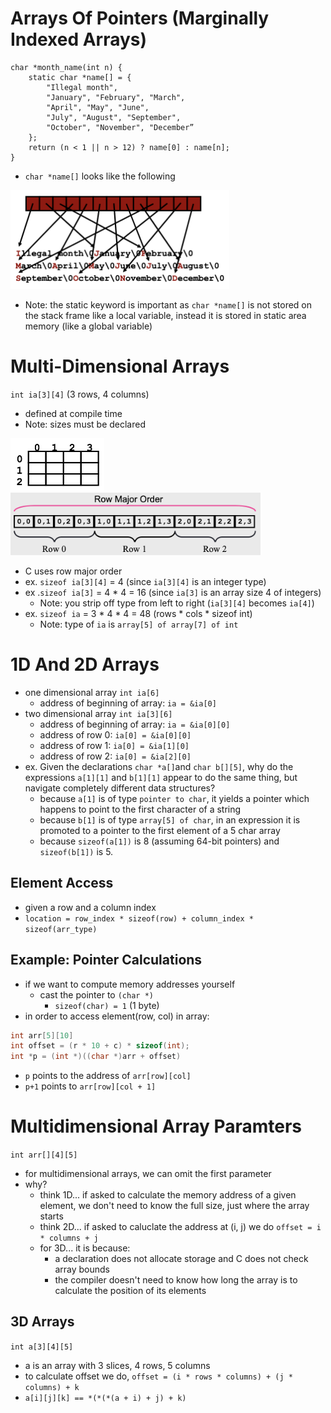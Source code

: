 # Arrays Of Pointers (Marginally Indexed Arrays)
```
char *month_name(int n) {
	static char *name[] = {
		"Illegal month",
		"January", "February", "March",
		"April", "May", "June",
		"July", "August", "September",
		"October", "November", "December”
	};
	return (n < 1 || n > 12) ? name[0] : name[n];
}
```
- `char *name[]` looks like the following

<img src="img/l18-array-of-pointers.png" alt="array-of-pointers" width="350">

- Note: the static keyword is important as `char *name[]` is not stored on the stack frame like a local variable, instead it is stored in static area memory (like a global variable)

# Multi-Dimensional Arrays
`int ia[3][4]` (3 rows, 4 columns)

- defined at compile time
- Note: sizes must be declared

<img src="img/l18-multidimensional-array.png" alt="multidimensional-array" width="150">

<img src="img/l18-row-major-order.png" alt="row-major-order" width="400">

- C uses row major order
- ex. `sizeof ia[3][4]` = 4 (since `ia[3][4]` is an integer type)
- ex .`sizeof ia[3]` = 4 * 4 = 16 (since `ia[3]` is an array size 4 of integers)
	- Note: you strip off type from left to right (`ia[3][4]` becomes `ia[4]`)
- ex. `sizeof ia` = 3 * 4 * 4 = 48 (rows * cols * sizeof int)
	- Note: type of `ia` is `array[5] of array[7] of int`

# 1D And 2D Arrays
- one dimensional array `int ia[6]`
	- address of beginning of array: `ia = &ia[0]`
- two dimensional array `int ia[3][6]`
	- address of beginning of array: `ia = &ia[0][0]`
	- address of row 0: `ia[0] = &ia[0][0]`
	- address of row 1: `ia[0] = &ia[1][0]`
	- address of row 2: `ia[0] = &ia[2][0]`
- ex. Given the declarations `char *a[]`and `char b[][5]`, why do the expressions `a[1][1]` and `b[1][1]` appear to do the same thing, but navigate completely different data structures?
	- because `a[1]` is of type `pointer to char`, it yields a pointer which happens to point to the first character of a string
	- because `b[1]` is of type `array[5] of char`, in an expression it is promoted to a pointer to the first element of a 5 char array
	- because `sizeof(a[1])` is 8 (assuming 64-bit pointers) and `sizeof(b[1])` is 5.  

## Element Access
- given a row and a column index
- `location = row_index * sizeof(row) + column_index * sizeof(arr_type)`

## Example: Pointer Calculations
- if we want to compute memory addresses yourself
	- cast the pointer to `(char *)`
		- `sizeof(char) = 1` (1 byte)
- in order to access element(row, col) in array:
```c
int arr[5][10]
int offset = (r * 10 + c) * sizeof(int);
int *p = (int *)((char *)arr + offset)
```
- `p` points to the address of `arr[row][col]`
- `p+1` points to `arr[row][col + 1]`

# Multidimensional Array Paramters
`int arr[][4][5]`
- for multidimensional arrays, we can omit the first parameter
- why? 
  - think 1D... if asked to calculate the memory address of a given element, we don't need to know the full size, just where the array starts
  - think 2D... if asked to caluclate the address at (i, j) we do `offset = i * columns + j`
  - for 3D... it is because:
    - a declaration does not allocate storage and C does not check array bounds
    - the compiler doesn't need to know how long the array is to calculate the position of its elements

## 3D Arrays
`int a[3][4][5]`
- a is an array with 3 slices, 4 rows, 5 columns
- to calculate offset we do,  `offset = (i * rows * columns) + (j * columns) + k`
- `a[i][j][k] == *(*(*(a + i) + j) + k)`